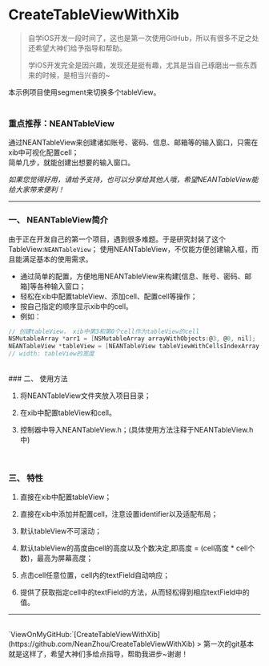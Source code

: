 # CreateTableViewWithXib

> 自学iOS开发一段时间了，这也是第一次使用GitHub，所以有很多不足之处还希望大神们给予指导和帮助。
>
> 学iOS开发完全是因兴趣，发现还是挺有趣，尤其是当自己琢磨出一些东西来的时候，是相当兴奋的~

本示例项目使用segment来切换多个tableView。<br><br>
### **重点推荐：NEANTableView**

通过NEANTableView来创建诸如账号、密码、信息、邮箱等的输入窗口，只需在xib中可视化配置cell；<br>
简单几步，就能创建出想要的输入窗口。<br>

*如果您觉得好用，请给予支持，也可以分享给其他人哦，希望NEANTableView能给大家带来便利！*

------

### 一、 NEANTableView简介

由于正在开发自己的第一个项目，遇到很多难题。于是研究封装了这个TableView:`NEANTableView`；
使用NEANTableView，不仅能方便创建输入框，而且能满足基本的使用需求。

*	通过简单的配置，方便地用NEANTableView来构建[信息、账号、密码、邮箱]等各种输入窗口；
* 轻松在xib中配置tableView、添加cell、配置cell等操作；
* 按自己指定的顺序显示xib中的cell。
* 例如：

~~~objective-c
// 创建tableView， xib中第3和第0个cell作为tableView的cell
NSMutableArray *arr1 = [NSMutableArray arrayWithObjects:@3, @0, nil];
NEANTableView *tableView = [NEANTableView tableViewWithCellsIndexArray:arr1 width:w]; 
// width: tableView的宽度
~~~


<br>
### 二、 使用方法

1. 将NEANTableView文件夹放入项目目录；

2. 在xib中配置tableView和cell。

3. 控制器中导入NEANTableView.h；(具体使用方法注释于NEANTableView.h中)

<br>

### 三、 特性

1. 直接在xib中配置tableView；

2. 直接在xib中添加并配置cell，注意设置identifier以及适配布局；

3. 默认tableView不可滚动；

4. 默认tableView的高度由cell的高度以及个数决定,即高度 = (cell高度 * cell个数)，最高为屏幕高度；

5. 点击cell任意位置，cell内的textField自动响应；

6. 提供了获取指定cell中的textField的方法，从而轻松得到相应textField中的值。

------
<br>
`ViewOnMyGitHub:`[CreateTableViewWithXib](https://github.com/NeanZhou/CreateTableViewWithXib)
> 第一次的git基本就是这样了，希望大神们多给点指导，帮助我进步~谢谢！
